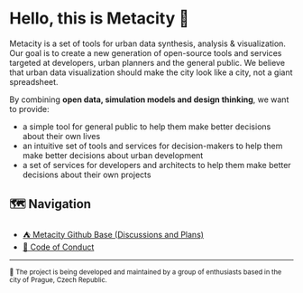 # Hello, this is Metacity 👋 

Metacity is a set of tools for urban data synthesis, analysis & visualization. Our goal is to create a new generation of open-source tools and services targeted at developers, urban planners and the general public. We believe that urban data visualization should make the city look like a city, not a giant spreadsheet. 

By combining **open data, simulation models and design thinking**, we want to provide:
- a simple tool for general public to help them make better decisions about their own lives
- an intuitive set of tools and services for decision-makers to help them make better decisions about urban development
- a set of services for developers and architects to help them make better decisions about their own projects


## 🗺 Navigation
- [⛺️ Metacity Github Base (Discussions and Plans)](./README.md)
- [📜 Code of Conduct](./CODE_OF_CONDUCT.md)

---
<sub>
📍 The project is being developed and maintained by a group of enthusiasts based in the city of Prague, Czech Republic.
</sub>
